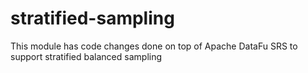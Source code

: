 # stratified-sampling
This module has code changes done on top of Apache DataFu SRS to support stratified balanced sampling
